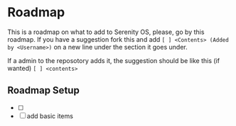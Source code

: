 # Roadmap

This is a roadmap on what to add to Serenity OS, please, go by this roadmap. If you have a suggestion fork this and add `[ ] <Contents> (Added by <Username>)` on a new line under the section it goes under.

If a admin to the reposotory adds it, the suggestion should be like this (if wanted) `[ ] <contents>`

## Roadmap Setup
* [ ]
* [ ] add basic items
